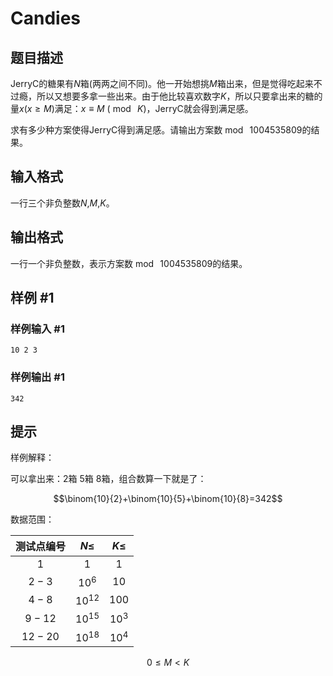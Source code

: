 # Candies

## 题目描述

JerryC的糖果有$N$箱(两两之间不同)。他一开始想挑$M$箱出来，但是觉得吃起来不过瘾，所以又想要多拿一些出来。由于他比较喜欢数字$K$，所以只要拿出来的糖的量$x(x \ge M)$满足：$x \equiv M\ (\bmod\ K)$，JerryC就会得到满足感。

求有多少种方案使得JerryC得到满足感。请输出方案数$\bmod\ 1004535809$的结果。

## 输入格式

一行三个非负整数$N$,$M$,$K$。

## 输出格式

一行一个非负整数，表示方案数$\bmod\ 1004535809$的结果。

## 样例 #1

### 样例输入 #1
```
10 2 3
```

### 样例输出 #1

```
342
```

## 提示

样例解释：

可以拿出来：2箱 5箱 8箱，组合数算一下就是了：

$$\binom{10}{2}+\binom{10}{5}+\binom{10}{8}=342$$

数据范围：

|测试点编号|$N\le$|$K\le$|
|:-------:|:-------:|:-------:|
|$1$|$1$|$1$|
|$2-3$|$10^6$|$10$|
|$4-8$|$10^{12}$|$100$|
|$9-12$|$10^{15}$|$10^3$|
|$12-20$|$10^{18}$|$10^4$|

$$0 \leq M < K$$
